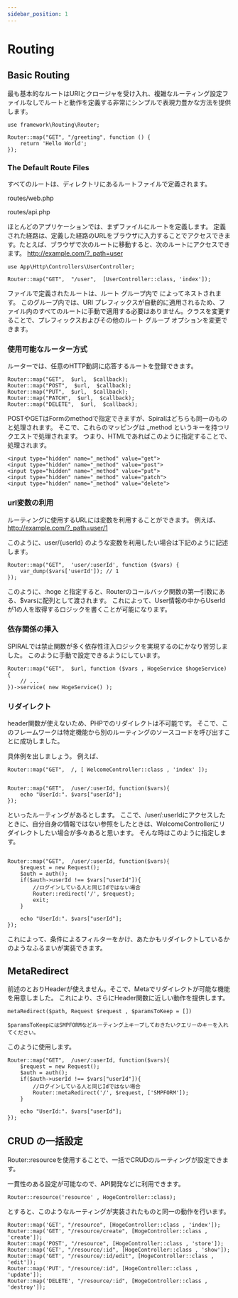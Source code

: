 ```yaml
---
sidebar_position: 1
---
```


# Routing

## Basic Routing

最も基本的なルートはURIとクロージャを受け入れ、複雑なルーティング設定ファイルなしでルートと動作を定義する非常にシンプルで表現力豊かな方法を提供します。

~~~
use framework\Routing\Router;
 
Router::map("GET", "/greeting", function () {
    return 'Hello World';
});
~~~

### The Default Route Files
すべてのルートは、ディレクトリにあるルートファイルで定義されます。

routes/web.php

routes/api.php

ほとんどのアプリケーションでは、まずファイルにルートを定義します。
定義された経路は、定義した経路のURLをブラウザに入力することでアクセスできます。たとえば、ブラウザで次のルートに移動すると、次のルートにアクセスできます。
http://example.com/?_path=user

~~~
use App\Http\Controllers\UserController;
 
Router::map("GET",  "/user",  [UserController::class, 'index']);
~~~


ファイルで定義されたルートは、ルート グループ内で によってネストされます。
このグループ内では、URI プレフィックスが自動的に適用されるため、ファイル内のすべてのルートに手動で適用する必要はありません。クラスを変更することで、プレフィックスおよびその他のルート グループ オプションを変更できます。

### 使用可能なルーター方式
ルーターでは、任意のHTTP動詞に応答するルートを登録できます。
~~~
Router::map("GET",  $url,  $callback);
Router::map("POST",  $url,  $callback);
Router::map("PUT",  $url,  $callback);
Router::map("PATCH",  $url,  $callback);
Router::map("DELETE",  $url,  $callback);
~~~

POSTやGETはFormのmethodで指定できますが、Spiralはどちらも同一のものと処理されます。
そこで、これらのマッピングは _method というキーを持つリクエストで処理されます。
つまり、HTMLであればこのように指定することで、処理されます。
~~~ 
<input type="hidden" name="_method" value="get">
<input type="hidden" name="_method" value="post">
<input type="hidden" name="_method" value="put">
<input type="hidden" name="_method" value="patch">
<input type="hidden" name="_method" value="delete">
~~~
### url変数の利用
ルーティングに使用するURLには変数を利用することができます。
例えば、
http://example.com/?_path=user/1

このように、user/{userId} のような変数を利用したい場合は下記のように記述します。

~~~
Router::map("GET",  'user/:userId', function ($vars) {
    var_dump($vars['userId']); // 1
});
~~~

このように、:hoge と指定すると、Routerのコールバック関数の第一引数にある、$varsに配列として渡されます。
これによって、User情報の中からUserIdが1の人を取得するロジックを書くことが可能になります。

### 依存関係の挿入
SPIRALでは禁止関数が多く依存性注入ロジックを実現するのにかなり苦労しました。
このように手動で設定できるようにしています。

~~~
Router::map("GET",  $url, function ($vars , HogeService $hogeService) {
    // ...
})->service( new HogeService() );
~~~

### リダイレクト
header関数が使えないため、PHPでのリダイレクトは不可能です。
そこで、このフレームワークは特定機能から別のルーティングのソースコードを呼び出すことに成功しました。

具体例を出しましょう。
例えば、

~~~
Router::map("GET",  /, [ WelcomeController::class , 'index' ]);


Router::map("GET",  /user/:userId, function($vars){
    echo "UserId:". $vars["userId"];
});
~~~

といったルーティングがあるとします。
ここで、/user/:userIdにアクセスしたときに、自分自身の情報ではない参照をしたときは、WelcomeControllerにリダイレクトしたい場合が多々あると思います。
そんな時はこのように指定します。
~~~

Router::map("GET",  /user/:userId, function($vars){
    $request = new Request();
    $auth = auth(); 
    if($auth->userId !== $vars["userId"]){
        //ログインしている人と同じIdではない場合
        Router::redirect('/', $request);
        exit;
    }

    echo "UserId:". $vars["userId"];
});
~~~

これによって、条件によるフィルターをかけ、あたかもリダイレクトしているかのようなふるまいが実装できます。

## MetaRedirect
前述のとおりHeaderが使えません。そこで、Metaでリダイレクトが可能な機能を用意しました。
これにより、さらにHeader関数に近しい動作を提供します。
~~~
metaRedirect($path, Request $request , $paramsToKeep = [])

$paramsToKeepにはSMPFORMなどルーティング上キープしておきたいクエリーのキーを入れてください。

~~~

このように使用します。
~~~
Router::map("GET",  /user/:userId, function($vars){
    $request = new Request();
    $auth = auth(); 
    if($auth->userId !== $vars["userId"]){
        //ログインしている人と同じIdではない場合
        Router::metaRedirect('/', $request, ['SMPFORM']);
    }

    echo "UserId:". $vars["userId"];
});
~~~


## CRUD の一括設定
Router::resourceを使用することで、一括でCRUDのルーティングが設定できます。

一貫性のある設定が可能なので、API開発などに利用できます。

~~~
Router::resource('resource' , HogeController::class);
~~~

とすると、このようなルーティングが実装されたものと同一の動作を行います。

~~~
Router::map('GET', "/resource", [HogeController::class , 'index']);
Router::map('GET', "/resource/create", [HogeController::class , 'create']);
Router::map('POST', "/resource", [HogeController::class , 'store']);
Router::map('GET', "/resource/:id", [HogeController::class , 'show']);
Router::map('GET', "/resource/:id/edit", [HogeController::class , 'edit']);
Router::map('PUT', "/resource/:id", [HogeController::class , 'update']);
Router::map('DELETE', "/resource/:id", [HogeController::class , 'destroy']);
~~~